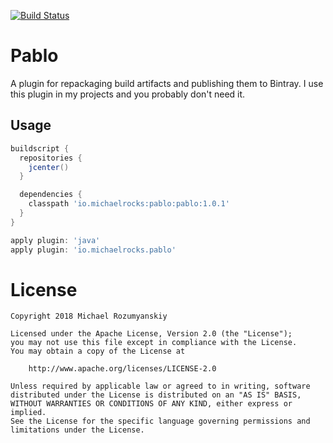 [![Build Status](https://travis-ci.org/MichaelRocks/pablo.svg?branch=master)](https://travis-ci.org/MichaelRocks/pablo)

Pablo
=====

A plugin for repackaging build artifacts and publishing them to Bintray.
I use this plugin in my projects and you probably don't need it.

Usage
-----
```groovy
buildscript {
  repositories {
    jcenter()
  }

  dependencies {
    classpath 'io.michaelrocks:pablo:pablo:1.0.1'
  }
}

apply plugin: 'java'
apply plugin: 'io.michaelrocks.pablo'
```

License
=======
    Copyright 2018 Michael Rozumyanskiy

    Licensed under the Apache License, Version 2.0 (the "License");
    you may not use this file except in compliance with the License.
    You may obtain a copy of the License at

        http://www.apache.org/licenses/LICENSE-2.0

    Unless required by applicable law or agreed to in writing, software
    distributed under the License is distributed on an "AS IS" BASIS,
    WITHOUT WARRANTIES OR CONDITIONS OF ANY KIND, either express or implied.
    See the License for the specific language governing permissions and
    limitations under the License.
